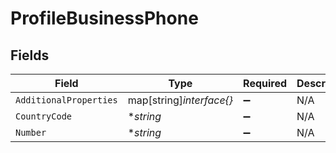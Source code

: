 # ProfileBusinessPhone


## Fields

| Field                    | Type                     | Required                 | Description              | Example                  |
| ------------------------ | ------------------------ | ------------------------ | ------------------------ | ------------------------ |
| `AdditionalProperties`   | map[string]*interface{}* | :heavy_minus_sign:       | N/A                      |                          |
| `CountryCode`            | **string*                | :heavy_minus_sign:       | N/A                      | 1                        |
| `Number`                 | **string*                | :heavy_minus_sign:       | N/A                      | 8185551212               |